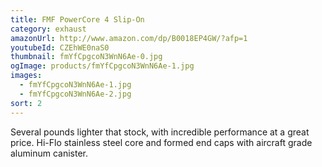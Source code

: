 ```yaml
---
title: FMF PowerCore 4 Slip-On
category: exhaust
amazonUrl: http://www.amazon.com/dp/B0018EP4GW/?afp=1
youtubeId: CZEhWE0naS0
thumbnail: fmYfCpgcoN3WnN6Ae-0.jpg
ogImage: products/fmYfCpgcoN3WnN6Ae-1.jpg
images:
  - fmYfCpgcoN3WnN6Ae-1.jpg
  - fmYfCpgcoN3WnN6Ae-2.jpg
sort: 2
---
```


Several pounds lighter that stock, with incredible performance at a great price. Hi-Flo stainless steel core and formed end caps with aircraft grade aluminum canister.

